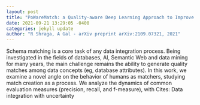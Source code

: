 ```yaml
--- 
layout: post 
title: "PoWareMatch: a Quality-aware Deep Learning Approach to Improve Human Schema Matching" 
date: 2021-09-21 13:29:05 -0400 
categories: jekyll update 
author: "R Shraga, A Gal - arXiv preprint arXiv:2109.07321, 2021" 
--- 
```

Schema matching is a core task of any data integration process. Being investigated in the fields of databases, AI, Semantic Web and data mining for many years, the main challenge remains the ability to generate quality matches among data concepts (eg, database attributes). In this work, we examine a novel angle on the behavior of humans as matchers, studying match creation as a process. We analyze the dynamics of common evaluation measures (precision, recall, and f-measure), with Cites: Data integration with uncertainty